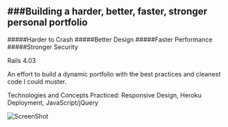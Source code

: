 ###Building a harder, better, faster, stronger personal portfolio
----

#####Harder to Crash
#####Better Design
#####Faster Performance
#####Stronger Security

Rails 4.03

An effort to build a dynamic portfolio with the best practices and cleanest code I could muster.

Technologies and Concepts Practiced:
Responsive Design, Heroku Deployment, JavaScript/jQuery

![ScreenShot](http://imgur.com/4Bj6orM.png)
